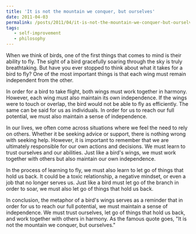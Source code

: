 ```yaml
---
title: 'It is not the mountain we conquer, but ourselves'
date: 2011-04-03
permalink: /posts/2011/04/it-is-not-the-mountain-we-conquer-but-ourselves/
tags:
   - self-improvement
   - philosophy
---
```


When we think of birds, one of the first things that comes to mind is their ability to fly. The sight of a bird gracefully soaring through the sky is truly breathtaking. But have you ever stopped to think about what it takes for a bird to fly? One of the most important things is that each wing must remain independent from the other.

In order for a bird to take flight, both wings must work together in harmony. However, each wing must also maintain its own independence. If the wings were to touch or overlap, the bird would not be able to fly as efficiently. The same can be said for us as individuals. In order for us to reach our full potential, we must also maintain a sense of independence.

In our lives, we often come across situations where we feel the need to rely on others. Whether it be seeking advice or support, there is nothing wrong with seeking help. However, it is important to remember that we are ultimately responsible for our own actions and decisions. We must learn to trust ourselves and our abilities. Just like a bird's wings, we must work together with others but also maintain our own independence.

In the process of learning to fly, we must also learn to let go of things that hold us back. It could be a toxic relationship, a negative mindset, or even a job that no longer serves us. Just like a bird must let go of the branch in order to soar, we must also let go of things that hold us back.

In conclusion, the metaphor of a bird's wings serves as a reminder that in order for us to reach our full potential, we must maintain a sense of independence. We must trust ourselves, let go of things that hold us back, and work together with others in harmony. As the famous quote goes, "It is not the mountain we conquer, but ourselves."
